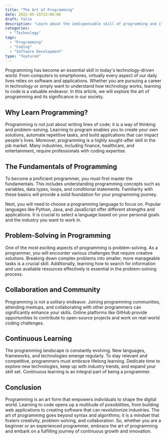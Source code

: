 ```yaml
---
title: "The Art of Programming"
date: 2022-05-15T13:00:00
draft: false
description: "Learn about the indispensable skill of programming and its various facets."
categories:
  - "Technology"
tags:
  - "Programming"
  - "Coding"
  - "Software Development"
type: "featured"
---
```


Programming has become an essential skill in today's technology-driven world. From computers to smartphones, virtually every aspect of our daily lives relies on software and applications. Whether you are pursuing a career in technology or simply want to understand how technology works, learning to code is a valuable endeavor. In this article, we will explore the art of programming and its significance in our society.

## Why Learn Programming?

Programming is not just about writing lines of code; it is a way of thinking and problem-solving. Learning to program enables you to create your own solutions, automate repetitive tasks, and build applications that can impact people's lives. Moreover, programming is a highly sought-after skill in the job market. Many industries, including finance, healthcare, and entertainment, require professionals with coding expertise.

## The Fundamentals of Programming

To become a proficient programmer, you must first master the fundamentals. This includes understanding programming concepts such as variables, data types, loops, and conditional statements. Familiarity with these basics will provide a solid foundation for your programming journey.

Next, you will need to choose a programming language to focus on. Popular languages like Python, Java, and JavaScript offer different strengths and applications. It is crucial to select a language based on your personal goals and the industry you want to work in.

## Problem-Solving in Programming

One of the most exciting aspects of programming is problem-solving. As a programmer, you will encounter various challenges that require creative solutions. Breaking down complex problems into smaller, more manageable tasks is a crucial skill. Additionally, learning how to search for information and use available resources effectively is essential in the problem-solving process.

## Collaboration and Community

Programming is not a solitary endeavor. Joining programming communities, attending meetups, and collaborating with other programmers can significantly enhance your skills. Online platforms like GitHub provide opportunities to contribute to open-source projects and work on real-world coding challenges.

## Continuous Learning

The programming landscape is constantly evolving. New languages, frameworks, and technologies emerge regularly. To stay relevant and competitive, programmers must embrace lifelong learning. Dedicate time to explore new technologies, keep up with industry trends, and expand your skill set. Continuous learning is an integral part of being a programmer.

## Conclusion

Programming is an art form that empowers individuals to shape the digital world. Learning to code opens up a multitude of possibilities, from building web applications to creating software that can revolutionize industries. The art of programming goes beyond syntax and algorithms; it is a mindset that fosters creativity, problem-solving, and collaboration. So, whether you are a beginner or an experienced programmer, embrace the art of programming and embark on a fulfilling journey of continuous growth and innovation.
